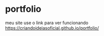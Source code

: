 # portfolio
meu site
use o link para ver funcionando
https://criandoideiasoficial.github.io/portfolio/
